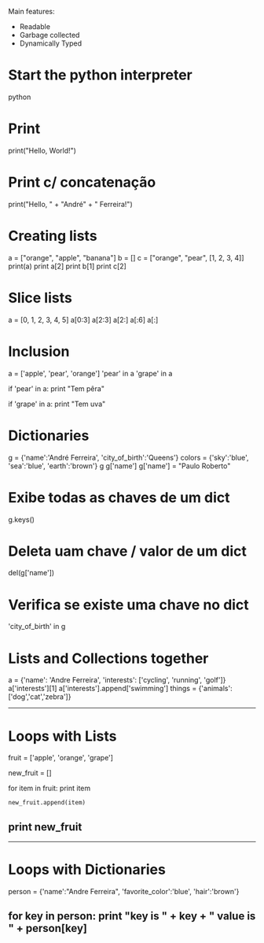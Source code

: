 Main features:
* Readable
* Garbage collected
* Dynamically Typed

# Start the python interpreter
python

# Print
print("Hello, World!")

# Print c/ concatenação
print("Hello, " + "André" + " Ferreira!")

# Creating lists
a = ["orange", "apple", "banana"]
b = []
c = ["orange", "pear", [1, 2, 3, 4]]
print(a)
print a[2]
print b[1]
print c[2]

# Slice lists
a = [0, 1, 2, 3, 4, 5]
a[0:3]
a[2:3]
a[2:]
a[:6]
a[:]

# Inclusion
a = ['apple', 'pear', 'orange']
'pear' in a
'grape' in a

if 'pear' in a:
    print "Tem pêra"

if 'grape' in a:
    print "Tem uva"

# Dictionaries
g = {'name':'André Ferreira', 'city_of_birth':'Queens'}
colors = {'sky':'blue', 'sea':'blue', 'earth':'brown'}
g
g['name']
g['name'] = "Paulo Roberto"

# Exibe todas as chaves de um dict
g.keys()

# Deleta uam chave / valor de um dict
del(g['name'])

# Verifica se existe uma chave no dict
'city_of_birth' in g

# Lists and Collections together
a = {'name': 'Andre Ferreira', 'interests': ['cycling', 'running', 'golf']}
a['interests'][1]
a['interests'].append['swimming']
things = {'animals':['dog','cat','zebra']}

---
# Loops with Lists
fruit = ['apple', 'orange', 'grape']

new_fruit = []

for item in fruit:
    print item

    new_fruit.append(item)

print new_fruit
---

---
# Loops with Dictionaries
person = {'name':"Andre Ferreira", 'favorite_color':'blue', 'hair':'brown'}

for key in person:
    print "key is " + key + " value is " + person[key]
---

